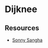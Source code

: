 # Dijknee

## Resources

- [Sonny Sangha](https://www.youtube.com/live/G6X6CnxBDI4?feature=shared&t=5425)
